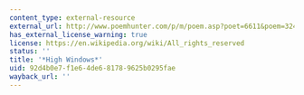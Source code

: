 ```yaml
---
content_type: external-resource
external_url: http://www.poemhunter.com/p/m/poem.asp?poet=6611&poem=32472
has_external_license_warning: true
license: https://en.wikipedia.org/wiki/All_rights_reserved
status: ''
title: '*High Windows*'
uid: 92d4b0e7-f1e6-4de6-8178-9625b0295fae
wayback_url: ''
---
```

